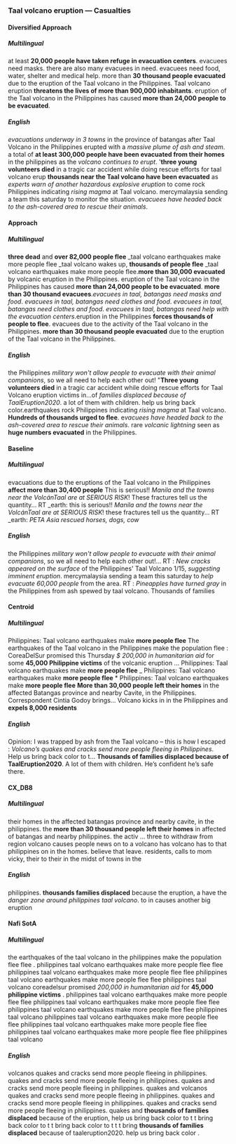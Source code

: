 ### Taal volcano eruption — Casualties


#### Diversified Approach

##### Multilingual

at least **20,000 people have taken refuge in evacuation centers**. evacuees need masks. there are also many evacuees in need. evacuees need food, water, shelter and medical help.
more than **30 thousand people evacuated** due to the eruption of the Taal volcano in the Philippines. Taal volcano eruption **threatens the lives of more than 900,000 inhabitants**. eruption of the Taal volcano in the Philippines has caused **more than 24,000 people to be evacuated**.

##### English

*evacuations underway in 3 towns* in the province of batangas after Taal Volcano in the Philippines erupted with a *massive plume of ash and steam*. a total of **at least 300,000 people have been evacuated from their homes** in the philippines as the *volcano continues to erupt*. '**three young volunteers died** in a tragic car accident while doing rescue efforts for taal volcano erup
**thousands near the Taal volcano have been evacuated** as *experts warn of another hazardous explosive eruption* to come rock Philippines indicating *rising magma* at Taal volcano. mercymalaysia sending a team this saturday to monitor the situation. *evacuees have headed back to the ash-covered area to rescue their animals*.

#### Approach

##### Multilingual

**three dead** and **over 82,000 people flee** _taal volcano earthquakes make more people flee _taal volcano wakes up, **thousands of people flee** _taal volcano earthquakes make more people flee.**more than 30,000 evacuated** by volcanic eruption in the Philippines. eruption of the Taal volcano in the Philippines has caused **more than 24,000 people to be evacuated**. **more than 30 thousand evacuees**.*evacuees in taal, batangas need masks and food*. *evacuees in taal, batangas need clothes and food*. *evacuees in taal, batangas need clothes and food*. *evacuees in taal, batangas need help with the evacuation centers*.eruption in the Philippines **forces thousands of people to flee**. evacuees due to the activity of the Taal volcano in the Philippines. **more than 30 thousand people evacuated** due to the eruption of the Taal volcano in the Philippines.

##### English

the Philippines *military won't allow people to evacuate with their animal companions*, so we all need to help each other out! "**Three young volunteers died** in a tragic car accident while doing rescue efforts for Taal Volcano eruption victims in...of *families displaced because of TaalEruption2020*. a lot of them with children. help us bring back color.earthquakes rock Philippines indicating *rising magma* at Taal volcano. **Hundreds of thousands urged to flee**. e*vacuees have headed back to the ash-covered area to rescue their animals*. rare *volcanic lightning* seen as **huge numbers evacuated** in the Philippines.


#### Baseline

##### Multilingual

evacuations due to the eruptions of the Taal volcano in the Philippines **affect more than 30,400 people** This is serious!! *Manila and the towns near the VolcánTaal are at SERIOUS RISK*! These fractures tell us the quantity... RT _earth: this is serious!! *Manila and the towns near the VolcánTaal are at SERIOUS RISK*! these fractures tell us the quantity... RT _earth: *PETA Asia rescued horses, dogs, cow*

##### English

the Philippines *military won't allow people to evacuate with their animal companions*, so we all need to help each other out!... RT : *New cracks appeared on the surface* of the Philippines' Taal Volcano 1/15, *suggesting imminent eruption*. mercymalaysia sending a team this saturday to *help evacuate 60,000 people* from the area. RT : *Pineapples have turned gray* in the Philippines from ash spewed by taal volcano. Thousands of families


#### Centroid

##### Multilingual

Philippines: Taal volcano earthquakes make **more people flee**   The earthquakes of the Taal volcano in the Philippines make the population flee   : CoreaDelSur promised this Thursday *$ 200,000 in humanitarian aid* for some **45,000 Philippine victims** of the volcanic eruption ... Philippines: Taal volcano earthquakes make **more people flee**  _ Philippines: Taal volcano earthquakes make **more people flee**  * Philippines: Taal volcano earthquakes make **more people flee**  **More than 30,000 people left their homes** in the affected Batangas province and nearby Cavite, in the Philippines.
Correspondent Cintia Godoy brings…  Volcano kicks in in the Philippines and **expels 8,000 residents**

##### English

Opinion: I was trapped by ash from the Taal volcano – this is how I escaped   : *Volcano’s quakes and cracks send more people fleeing in Philippines*.
Help us bring back color to t…  **Thousands of families displaced because of TaalEruption2020**.
A lot of them with children.
He’s confident he’s safe there.


#### CX\_DB8

##### Multilingual

their homes in the affected batangas province and nearby cavite, in the philippines. the **more than 30 thousand people left their homes** in affected of batangas and nearby philippines. the activ ... three to withdraw from region volcano causes people news on to a volcano has volcano has to that philippines on in the homes. believe that leave. residents, calls to mom vicky, their to their in the midst of towns in the

##### English

philippines. **thousands families displaced** because the eruption, a have the *danger zone around philippines taal volcano*. to in causes another big eruption


#### Nafi SotA

##### Multilingual

the earthquakes of the taal volcano in the philippines make the population flee flee .
philippines taal volcano earthquakes make more people flee flee philippines taal volcano earthquakes make more people flee flee philippines taal volcano earthquakes make more people flee flee philippines taal volcano
coreadelsur promised *200,000 in humanitarian aid* for **45,000 philippine victims** .
philippines taal volcano earthquakes make more people flee flee philippines taal volcano earthquakes make more people flee flee philippines taal volcano earthquakes make more people flee flee philippines taal volcano
philippines taal volcano earthquakes make more people flee flee philippines taal volcano earthquakes make more people flee flee philippines taal volcano earthquakes make more people flee flee philippines taal volcano

##### English

volcanos quakes and cracks send more people fleeing in philippines. quakes and cracks send more people fleeing in philippines. quakes and cracks send more people fleeing in philippines. quakes and
volcanos quakes and cracks send more people fleeing in philippines. quakes and cracks send more people fleeing in philippines. quakes and cracks send more people fleeing in philippines. quakes and
**thousands of families displaced** because of the eruption, help us bring back color to t t bring back color to t t bring back color to t t t bring
**thousands of families displaced** because of taaleruption2020. help us bring back color .

